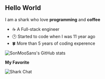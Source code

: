 ## Hello World
I am a shark who love **programming** and **coffee**

- ☕️ A Full-stack engineer
- 🕑 Started to code when I was 11 year ago
- 🍀 More than 5 years of coding experence

![SonMooSans's GitHub stats](https://money-sonmoosans-stats.vercel.app/api?username=SonMooSans&theme=tokyonight)

**My Favorite**

![Shark Chat](https://money-sonmoosans-stats.vercel.app/api/pin/?username=SonMooSans&repo=shark-chat-js)
